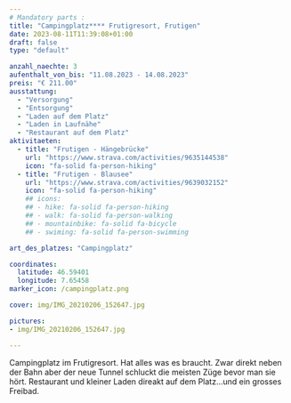 ```yaml
---
# Mandatory parts :
title: "Campingplatz**** Frutigresort, Frutigen"
date: 2023-08-11T11:39:08+01:00
draft: false
type: "default"

anzahl_naechte: 3
aufenthalt_von_bis: "11.08.2023 - 14.08.2023"
preis: "€ 211.00"
ausstattung:
  - "Versorgung"
  - "Entsorgung"
  - "Laden auf dem Platz"
  - "Laden in Laufnähe"
  - "Restaurant auf dem Platz"
aktivitaeten:
  - title: "Frutigen - Hängebrücke"
    url: "https://www.strava.com/activities/9635144538"
    icon: "fa-solid fa-person-hiking"
  - title: "Frutigen - Blausee"
    url: "https://www.strava.com/activities/9639032152"
    icon: "fa-solid fa-person-hiking"
    ## icons:
    ## - hike: fa-solid fa-person-hiking
    ## - walk: fa-solid fa-person-walking
    ## - mountainbike: fa-solid fa-bicycle
    ## - swiming: fa-solid fa-person-swimming

art_des_platzes: "Campingplatz"

coordinates:
  latitude: 46.59401
  longitude: 7.65458
marker_icon: /campingplatz.png

cover: img/IMG_20210206_152647.jpg

pictures: 
- img/IMG_20210206_152647.jpg

---
```

Campingplatz im Frutigresort. Hat alles was es braucht. Zwar direkt neben der Bahn aber der neue Tunnel schluckt die meisten Züge bevor man sie hört. Restaurant und kleiner Laden direakt auf dem Platz...und ein grosses Freibad.